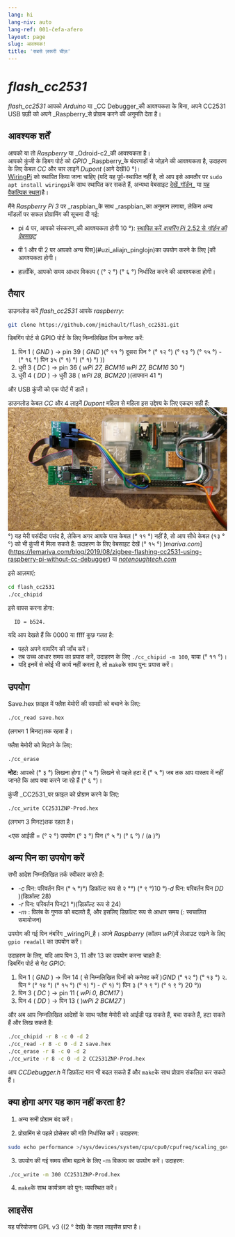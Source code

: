 ```yaml
---
lang: hi
lang-niv: auto
lang-ref: 001-ĉefa-afero
layout: page
slug: आवश्यक!
title: 'सबसे ज़रूरी चीज़'
---
```


# _flash\_cc2531_
 _flash\_cc2531_ आपको _Arduino_ या _CC Debugger_की आवश्यकता के बिना, अपने CC2531 USB छड़ी को अपने _Raspberry_से प्रोग्राम करने की अनुमति देता है।

## आवश्यक शर्तें
आपको या तो _Raspberry_ या _Odroid-c2_की आवश्यकता है।  
आपको कुंजी के डिबग पोर्ट को _GPIO_  _Raspberry_के बंदरगाहों से जोड़ने की आवश्यकता है, उदाहरण के लिए केबल _CC_ और चार लाइनें _Dupont_ (आगे देखें10 °)।   
[WiringPi](http://wiringpi.com/) को स्थापित किया जाना चाहिए (यदि यह पूर्व-स्थापित नहीं है, तो आप इसे आमतौर पर `sudo apt install wiringpi`के साथ स्थापित कर सकते हैं, अन्यथा वेबसाइट [ देखें_गॉर्डन_](http://wiringpi.com/) या [यह वैकल्पिक स्थल](https://github.com/WiringPi/WiringPi))है।  

मैंने _Raspberry Pi 3_ पर _raspbian_के साथ _raspbian_का अनुमान लगाया, लेकिन अन्य मॉडलों पर सफल प्रोग्रामिंग की सूचना दी गई:
* pi 4 पर, आपको संस्करण\_की आवश्यकता होगी 10 °):  [स्थापित करें _वायरिंग Pi_ 2.52 से _गॉर्डन की वेबसाइट_](http://wiringpi.com/wiringpi-updated-to-2-52-for-the-raspberry-pi-4b/)  
* पी 1 और पी 2 पर आपको अन्य पिंस](#uzi_aliajn_pinglojn)का उपयोग करने के लिए [की आवश्यकता होगी।  

* हालाँकि, आपको समय आधार विकल्प ( (° २ °) (° ६ °) निर्धारित करने की आवश्यकता होगी।



## तैयार

डाउनलोड करें _flash\_cc2531_ आपके _raspberry_:
```bash
git clone https://github.com/jmichault/flash_cc2531.git
```
डिबगिंग पोर्ट से GPIO पोर्ट के लिए निम्नलिखित पिन कनेक्ट करें:
1. पिन 1 ( _GND_ ) -> pin 39 ( _GND_ )(° ११ °) दूसरा पिन ° (° १२ °) (° १३ °) (° १५ °) - (° १६ °) पिन ३५ (° १) °) (° १) °) ))
3. धुरी 3 ( _DC_ ) -> pin 36 ( _wPi 27, BCM16_ _wPi 27, BCM16_ 30 °)
4. धुरी 4 ( _DD_ ) -> धुरी 38 ( _wPi 28, BCM20_ )(तापमान 41 °)

और USB कुंजी को एक पोर्ट में डालें।

डाउनलोड केबल _CC_ और 4 लाइनें _Dupont_ महिला से महिला इस उद्देश्य के लिए एकदम सही हैं:
![कुंजी की फोटो और _रास्पबेरी_](https://github.com/jmichault/files/raw/master/Raspberry-CC2531.jpg)°)
यह मेरी पसंदीदा पसंद है, लेकिन अगर आपके पास केबल (° ११ °) नहीं है, तो आप सीधे केबल (१३ ° °) को भी कुंजी में मिला सकते हैं: उदाहरण के लिए वेबसाइट देखें (° १५ °) )_mariva.com_](https://lemariva.com/blog/2019/08/zigbee-flashing-cc2531-using-raspberry-pi-without-cc-debugger) या [ _notenoughtech.com_](https://notenoughtech.com/home-automation/flashing-cc2531-without-cc-debugger/)


इसे आज़माएं:
```bash
cd flash_cc2531
./cc_chipid
```
इसे वापस करना होगा:
```
  ID = b524.
```
यदि आप देखते हैं कि 0000 या ffff कुछ गलत है:
* पहले अपने वायरिंग की जाँच करें।
* तब उच्च आधार समय का प्रयास करें, उदाहरण के लिए `./cc_chipid -m 100`, याया (° ११ °)।
* यदि इनमें से कोई भी कार्य नहीं करता है, तो `make`के साथ पुन: प्रयास करें।


## उपयोग
Save.hex फ़ाइल में फ्लैश मेमोरी की सामग्री को बचाने के लिए:
```bash
./cc_read save.hex
```
(लगभग 1 मिनट)तक रहता है।

फ्लैश मेमोरी को मिटाने के लिए:
```bash
./cc_erase
```
**नोट:** आपको (° ३ °) लिखना होगा (° ५ °) लिखने से पहले हटा दें (° ५ °) जब तक आप वास्तव में नहीं जानते कि आप क्या करने जा रहे हैं (° ६ °)।

कुंजी _CC2531_पर फ़ाइल को प्रोग्राम करने के लिए:
```bash
./cc_write CC2531ZNP-Prod.hex
```
(लगभग 3 मिनट)तक रहता है।

<एक आईडी = (° २ °) उपयोग (° ३ °) पिन (° ५ °) (° ६ °) / (a ​​)°)
## अन्य पिन का उपयोग करें
सभी आदेश निम्नलिखित तर्क स्वीकार करते हैं:
* _-c_ पिन: परिवर्तन पिन (° ५ °)°) डिफ़ॉल्ट रूप से २ °°) (° ९ °)10 °)_-d_ पिन: परिवर्तन पिन _DD_ )(डिफ़ॉल्ट 28)
* _-r_ पिन: परिवर्तन पिन21 °)(डिफ़ॉल्ट रूप से 24)
* _-m_ : विलंब के गुणक को बदलते हैं, और इसलिए डिफ़ॉल्ट रूप से आधार समय (: स्वचालित समायोजन)

उपयोग की गई पिन नंबरिंग _wiringPi_है। अपने _Raspberry_ (कॉलम _wPi_)में लेआउट रखने के लिए `gpio readall` का उपयोग करें।

उदाहरण के लिए, यदि आप पिन 3, 11 और 13 का उपयोग करना चाहते हैं:  
डिबगिंग पोर्ट से गेट _GPIO_:
1. पिन 1 ( _GND_ ) -> पिन 14 ( से निम्नलिखित पिनों को कनेक्ट करें )_GND_ (° १२ °) (° १३ °) २. पिन ° (° १४ °) (° १५ °) (° १) °) - (° १) °) पिन ३ (° १ ९ °) (° १ ९ °) 20 °))
3. पिन 3 ( _DC_ ) -> pin 11 ( _wPi 0, BCM17_ )
4. पिन 4 ( _DD_ ) -> पिन 13 ( )_wPi 2 BCM27_ )

और अब आप निम्नलिखित आदेशों के साथ फ्लैश मेमोरी को आईडी पढ़ सकते हैं, बचा सकते हैं, हटा सकते हैं और लिख सकते हैं:
```bash
./cc_chipid -r 8 -c 0 -d 2
./cc_read -r 8 -c 0 -d 2 save.hex
./cc_erase -r 8 -c 0 -d 2
./cc_write -r 8 -c 0 -d 2 CC2531ZNP-Prod.hex
```

आप _CCDebugger.h_ में डिफ़ॉल्ट मान भी बदल सकते हैं और `make`के साथ प्रोग्राम संकलित कर सकते हैं।

## क्या होगा अगर यह काम नहीं करता है?

1. अन्य सभी प्रोग्राम बंद करें।

2. प्रोग्रामिंग से पहले प्रोसेसर की गति निर्धारित करें। उदाहरण:  

```bash
sudo echo performance >/sys/devices/system/cpu/cpu0/cpufreq/scaling_governor
```
3. उपयोग की गई समय सीमा बढ़ाने के लिए -m विकल्प का उपयोग करें। उदाहरण:  

```bash
./cc_write -m 300 CC2531ZNP-Prod.hex
```
4.  `make`के साथ कार्यक्रम को पुन: व्यवस्थित करें।



## लाइसेंस

यह परियोजना GPL v3 ((2 ° देखें) के तहत लाइसेंस प्राप्त है।
